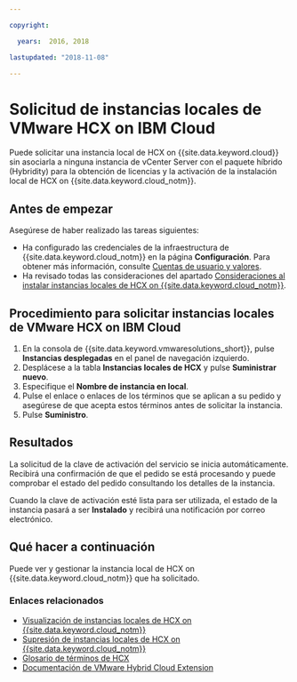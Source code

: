 ```yaml
---

copyright:

  years:  2016, 2018

lastupdated: "2018-11-08"

---
```


# Solicitud de instancias locales de VMware HCX on IBM Cloud

Puede solicitar una instancia local de HCX on {{site.data.keyword.cloud}} sin asociarla a ninguna instancia de vCenter Server con el paquete híbrido (Hybridity) para la obtención de licencias y la activación de la instalación local de HCX on {{site.data.keyword.cloud_notm}}.

## Antes de empezar

Asegúrese de haber realizado las tareas siguientes:
*  Ha configurado las credenciales de la infraestructura de {{site.data.keyword.cloud_notm}} en la página **Configuración**. Para obtener más información, consulte [Cuentas de usuario y valores](../vmonic/useraccount.html).
*  Ha revisado todas las consideraciones del apartado [Consideraciones al instalar instancias locales de HCX on {{site.data.keyword.cloud_notm}}](../services/standalone_considerations.html).

## Procedimiento para solicitar instancias locales de VMware HCX on IBM Cloud

1. En la consola de {{site.data.keyword.vmwaresolutions_short}}, pulse **Instancias desplegadas** en el panel de navegación izquierdo.
2. Desplácese a la tabla **Instancias locales de HCX** y pulse **Suministrar nuevo**.
3. Especifique el **Nombre de instancia en local**.
4. Pulse el enlace o enlaces de los términos que se aplican a su pedido y asegúrese de que acepta estos términos antes de solicitar la instancia.
5. Pulse **Suministro**.

## Resultados

La solicitud de la clave de activación del servicio se inicia automáticamente. Recibirá una confirmación de que el pedido se está procesando y puede comprobar el estado del pedido consultando los detalles de la instancia.

Cuando la clave de activación esté lista para ser utilizada, el estado de la instancia pasará a ser **Instalado** y recibirá una notificación por correo electrónico.

## Qué hacer a continuación

Puede ver y gestionar la instancia local de HCX on {{site.data.keyword.cloud_notm}} que ha solicitado.

### Enlaces relacionados

* [Visualización de instancias locales de HCX on {{site.data.keyword.cloud_notm}}](standalone_viewingserviceinstances.html)
* [Supresión de instancias locales de HCX on {{site.data.keyword.cloud_notm}}](standalone_deletingserviceinstances.html)
* [Glosario de términos de HCX](hcx_glossary.html)
* [Documentación de VMware Hybrid Cloud Extension](https://cloud.vmware.com/vmware-hcx/resources)
